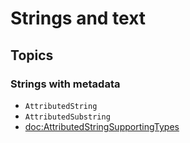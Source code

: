# Strings and text

## Topics

### Strings with metadata

- ``AttributedString``
- ``AttributedSubstring``
- <doc:AttributedStringSupportingTypes>
